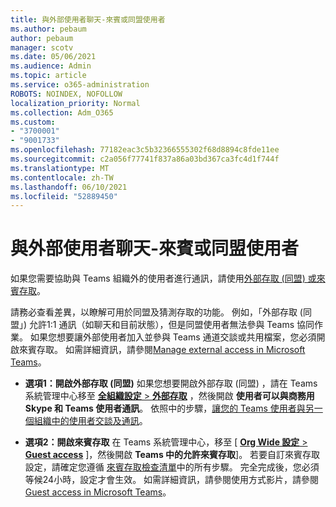 ```yaml
---
title: 與外部使用者聊天-來賓或同盟使用者
ms.author: pebaum
author: pebaum
manager: scotv
ms.date: 05/06/2021
ms.audience: Admin
ms.topic: article
ms.service: o365-administration
ROBOTS: NOINDEX, NOFOLLOW
localization_priority: Normal
ms.collection: Adm_O365
ms.custom:
- "3700001"
- "9001733"
ms.openlocfilehash: 77182eac3c5b32366555302f68d8894c8fde11ee
ms.sourcegitcommit: c2a056f77741f837a86a03bd367ca3fc4d1f744f
ms.translationtype: MT
ms.contentlocale: zh-TW
ms.lasthandoff: 06/10/2021
ms.locfileid: "52889450"
---
```

# <a name="chat-with-external-users---guests-or-federated-users"></a>與外部使用者聊天-來賓或同盟使用者

如果您需要協助與 Teams 組織外的使用者進行通訊，請使用[外部存取 (同盟) 或來賓存取](/microsoftteams/manage-external-access#external-access-vs-guest-access)。

請務必查看差異，以瞭解可用於同盟及猜測存取的功能。 例如，「外部存取 (同盟」) 允許1:1 通訊（如聊天和目前狀態），但是同盟使用者無法參與 Teams 協同作業。 如果您想要讓外部使用者加入並參與 Teams 通道交談或共用檔案，您必須開啟來賓存取。 如需詳細資訊，請參閱[Manage external access in Microsoft Teams](/microsoftteams/manage-external-access#external-access-vs-guest-access)。

- **選項1：開啟外部存取 (同盟)** 如果您想要開啟外部存取 (同盟) ，請在 Teams 系統管理中心移至 [**全組織設定**  >  **外部存取**](https://admin.teams.microsoft.com/company-wide-settings/external-communications) ，然後開啟 **使用者可以與商務用 Skype 和 Teams 使用者通訊**。 依照中的步驟，[讓您的 Teams 使用者與另一個組織中的使用者交談及通訊](/microsoftteams/manage-external-access#let-your-teams-users-chat-and-communicate-with-users-in-another-organization)。

- **選項2：開啟來賓存取** 在 Teams 系統管理中心，移至 [ [ **Org Wide 設定**  >  **Guest access**](https://admin.teams.microsoft.com/company-wide-settings/guest-configuration) ]，然後開啟 **Teams 中的允許來賓存取**]。 若要自訂來賓存取設定，請確定您遵循 [來賓存取檢查清單](/microsoftteams/guest-access-checklist)中的所有步驟。 完全完成後，您必須等候24小時，設定才會生效。 如需詳細資訊，請參閱使用方式影片，請參閱[Guest access in Microsoft Teams](/microsoftteams/guest-access)。